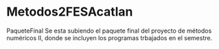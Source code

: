 # Metodos2FESAcatlan
PaqueteFinal
Se esta subiendo el paquete final del proyecto de métodos numéricos II, donde se incluyen los programas trbajados en el semestre.
